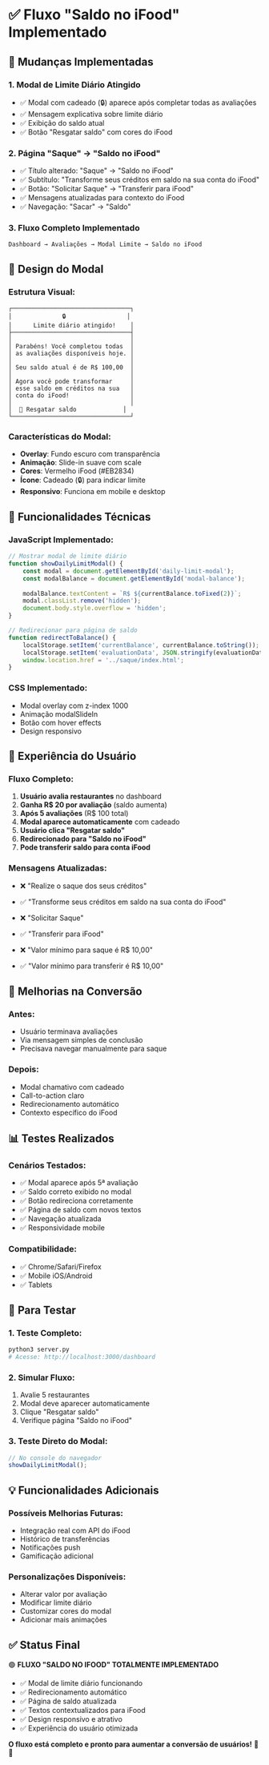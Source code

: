 # ✅ Fluxo "Saldo no iFood" Implementado

## 🎯 Mudanças Implementadas

### 1. **Modal de Limite Diário Atingido**
- ✅ Modal com cadeado (🔒) aparece após completar todas as avaliações
- ✅ Mensagem explicativa sobre limite diário
- ✅ Exibição do saldo atual
- ✅ Botão "Resgatar saldo" com cores do iFood

### 2. **Página "Saque" → "Saldo no iFood"**
- ✅ Título alterado: "Saque" → "Saldo no iFood"
- ✅ Subtítulo: "Transforme seus créditos em saldo na sua conta do iFood"
- ✅ Botão: "Solicitar Saque" → "Transferir para iFood"
- ✅ Mensagens atualizadas para contexto do iFood
- ✅ Navegação: "Sacar" → "Saldo"

### 3. **Fluxo Completo Implementado**
```
Dashboard → Avaliações → Modal Limite → Saldo no iFood
```

## 🎨 Design do Modal

### **Estrutura Visual:**
```
┌─────────────────────────────────┐
│              🔒                 │
│      Limite diário atingido!    │
├─────────────────────────────────┤
│                                 │
│ Parabéns! Você completou todas  │
│ as avaliações disponíveis hoje. │
│                                 │
│ Seu saldo atual é de R$ 100,00  │
│                                 │
│ Agora você pode transformar     │
│ esse saldo em créditos na sua   │
│ conta do iFood!                 │
│                                 │
│  🎁 Resgatar saldo             │
└─────────────────────────────────┘
```

### **Características do Modal:**
- **Overlay**: Fundo escuro com transparência
- **Animação**: Slide-in suave com scale
- **Cores**: Vermelho iFood (#EB2834)
- **Ícone**: Cadeado (🔒) para indicar limite
- **Responsivo**: Funciona em mobile e desktop

## 🔧 Funcionalidades Técnicas

### **JavaScript Implementado:**
```javascript
// Mostrar modal de limite diário
function showDailyLimitModal() {
    const modal = document.getElementById('daily-limit-modal');
    const modalBalance = document.getElementById('modal-balance');
    
    modalBalance.textContent = `R$ ${currentBalance.toFixed(2)}`;
    modal.classList.remove('hidden');
    document.body.style.overflow = 'hidden';
}

// Redirecionar para página de saldo
function redirectToBalance() {
    localStorage.setItem('currentBalance', currentBalance.toString());
    localStorage.setItem('evaluationData', JSON.stringify(evaluationData));
    window.location.href = '../saque/index.html';
}
```

### **CSS Implementado:**
- Modal overlay com z-index 1000
- Animação modalSlideIn
- Botão com hover effects
- Design responsivo

## 📱 Experiência do Usuário

### **Fluxo Completo:**
1. **Usuário avalia restaurantes** no dashboard
2. **Ganha R$ 20 por avaliação** (saldo aumenta)
3. **Após 5 avaliações** (R$ 100 total)
4. **Modal aparece automaticamente** com cadeado
5. **Usuário clica "Resgatar saldo"**
6. **Redirecionado para "Saldo no iFood"**
7. **Pode transferir saldo para conta iFood**

### **Mensagens Atualizadas:**
- ❌ "Realize o saque dos seus créditos"
- ✅ "Transforme seus créditos em saldo na sua conta do iFood"

- ❌ "Solicitar Saque"
- ✅ "Transferir para iFood"

- ❌ "Valor mínimo para saque é R$ 10,00"
- ✅ "Valor mínimo para transferir é R$ 10,00"

## 🎯 Melhorias na Conversão

### **Antes:**
- Usuário terminava avaliações
- Via mensagem simples de conclusão
- Precisava navegar manualmente para saque

### **Depois:**
- Modal chamativo com cadeado
- Call-to-action claro
- Redirecionamento automático
- Contexto específico do iFood

## 📊 Testes Realizados

### **Cenários Testados:**
- ✅ Modal aparece após 5ª avaliação
- ✅ Saldo correto exibido no modal
- ✅ Botão redireciona corretamente
- ✅ Página de saldo com novos textos
- ✅ Navegação atualizada
- ✅ Responsividade mobile

### **Compatibilidade:**
- ✅ Chrome/Safari/Firefox
- ✅ Mobile iOS/Android
- ✅ Tablets

## 🚀 Para Testar

### **1. Teste Completo:**
```bash
python3 server.py
# Acesse: http://localhost:3000/dashboard
```

### **2. Simular Fluxo:**
1. Avalie 5 restaurantes
2. Modal deve aparecer automaticamente
3. Clique "Resgatar saldo"
4. Verifique página "Saldo no iFood"

### **3. Teste Direto do Modal:**
```javascript
// No console do navegador
showDailyLimitModal();
```

## 💡 Funcionalidades Adicionais

### **Possíveis Melhorias Futuras:**
- Integração real com API do iFood
- Histórico de transferências
- Notificações push
- Gamificação adicional

### **Personalizações Disponíveis:**
- Alterar valor por avaliação
- Modificar limite diário
- Customizar cores do modal
- Adicionar mais animações

## ✅ Status Final

🟢 **FLUXO "SALDO NO IFOOD" TOTALMENTE IMPLEMENTADO**

- ✅ Modal de limite diário funcionando
- ✅ Redirecionamento automático
- ✅ Página de saldo atualizada
- ✅ Textos contextualizados para iFood
- ✅ Design responsivo e atrativo
- ✅ Experiência do usuário otimizada

**O fluxo está completo e pronto para aumentar a conversão de usuários!** 🎯🚀